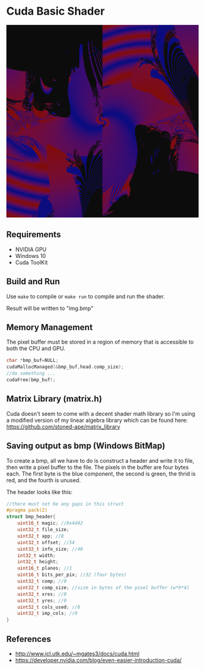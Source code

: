 # Cuda Basic Shader

![img](example.bmp)

## Requirements

* NVIDIA GPU
* Windows 10
* Cuda ToolKit

## Build and Run

Use `make` to compile or `make run` to compile and run the shader.

Result will be written to "img.bmp"

## Memory Management

The pixel buffer must be stored in a region of memory that is accessible
to both the CPU and GPU.
```c++
char *bmp_buf=NULL;
cudaMallocManaged(&bmp_buf,head.comp_size);
//do something ...
cudaFree(bmp_buf);
```

## Matrix Library (matrix.h)

Cuda doesn't seem to come with a decent shader math library so I'm using 
a modified version of my linear algebra library which can be found here:
https://github.com/stoned-ape/matrix_library

## Saving output as bmp (Windows BitMap)

To create a bmp, all we have to do is construct a header and write it to file,
then write a pixel buffer to the file.  The pixels in the buffer are four bytes
each.  The first byte is the blue component, the second is green, the thrid is
red, and the fourth is unused.

The header looks like this:

```c++
//there must not be any gaps in this struct
#pragma pack(2)
struct bmp_header{
    uint16_t magic; //0x4d42
    uint32_t file_size;
    uint32_t app; //0
    uint32_t offset; //54
    uint32_t info_size; //40
    int32_t width;
    int32_t height;
    uint16_t planes; //1
    uint16_t bits_per_pix; //32 (four bytes)
    uint32_t comp; //0
    uint32_t comp_size; //size in bytes of the pixel buffer (w*h*4)
    uint32_t xres; //0
    uint32_t yres; //0
    uint32_t cols_used; //0
    uint32_t imp_cols; //0
}
```  


## References

* http://www.icl.utk.edu/~mgates3/docs/cuda.html
* https://developer.nvidia.com/blog/even-easier-introduction-cuda/
